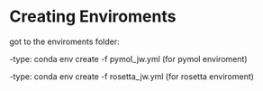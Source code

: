 Creating Enviroments
====================

got to the enviroments folder:


-type: conda env create -f pymol_jw.yml (for pymol enviroment)

-type: conda env create -f rosetta_jw.yml (for rosetta enviroment)
